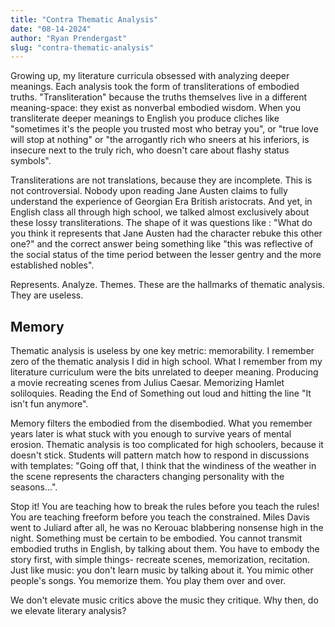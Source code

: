 ```yaml
---
title: "Contra Thematic Analysis"
date: "08-14-2024"
author: "Ryan Prendergast"
slug: "contra-thematic-analysis"
---
```


Growing up, my literature curricula obsessed with analyzing deeper meanings. Each analysis took the form of transliterations of embodied truths. "Transliteration" because the truths themselves live in a different meaning-space: they exist as nonverbal embodied wisdom. When you transliterate deeper meanings to English you produce cliches like "sometimes it's the people you trusted most who betray you", or "true love will stop at nothing" or "the arrogantly rich who sneers at his inferiors, is insecure next to the truly rich, who doesn't care about flashy status symbols".

Transliterations are not translations, because they are incomplete. This is not controversial. Nobody upon reading Jane Austen claims to fully understand the experience of Georgian Era British aristocrats. And yet, in English class all through high school, we talked almost exclusively about these lossy transliterations. The shape of it was questions like : "What do you think it represents that Jane Austen had the character rebuke this other one?" and the correct answer being something like "this was reflective of the social status of the time period between the lesser gentry and the more established nobles".

Represents. Analyze. Themes. These are the hallmarks of thematic analysis. They are useless.

## Memory

Thematic analysis is useless by one key metric: memorability. I remember zero of the thematic analysis I did in high school. What I remember from my literature curriculum were the bits unrelated to deeper meaning. Producing a movie recreating scenes from Julius Caesar. Memorizing Hamlet soliloquies. Reading the End of Something out loud and hitting the line "It isn't fun anymore".

Memory filters the embodied from the disembodied. What you remember years later is what stuck with you enough to survive years of mental erosion. Thematic analysis is too complicated for high schoolers, because it doesn't stick. Students will pattern match how to respond in discussions with templates: "Going off that, I think that the windiness of the weather in the scene represents the characters changing personality with the seasons...".

Stop it! You are teaching how to break the rules before you teach the rules! You are teaching freeform before you teach the constrained. Miles Davis went to Juliard after all, he was no Kerouac blabbering nonsense high in the night. Something must be certain to be embodied. You cannot transmit embodied truths in English, by talking about them. You have to embody the story first, with simple things- recreate scenes, memorization, recitation. Just like music: you don't learn music by talking about it. You mimic other people's songs. You memorize them. You play them over and over.

We don't elevate music critics above the music they critique. Why then, do we elevate literary analysis?
